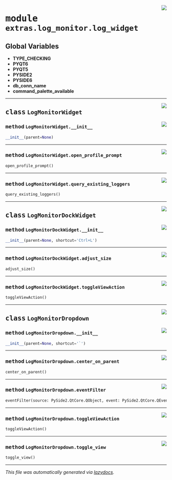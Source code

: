 <!-- markdownlint-disable -->

<a href="..\..\qtstrap\extras\log_monitor\log_widget.py#L0"><img align="right" style="float:right;" src="https://img.shields.io/badge/-source-cccccc?style=flat-square"></a>

# <kbd>module</kbd> `extras.log_monitor.log_widget`




**Global Variables**
---------------
- **TYPE_CHECKING**
- **PYQT6**
- **PYQT5**
- **PYSIDE2**
- **PYSIDE6**
- **db_conn_name**
- **command_palette_available**


---

<a href="..\..\qtstrap\extras\log_monitor\log_widget.py#L16"><img align="right" style="float:right;" src="https://img.shields.io/badge/-source-cccccc?style=flat-square"></a>

## <kbd>class</kbd> `LogMonitorWidget`




<a href="..\..\qtstrap\extras\log_monitor\log_widget.py#L17"><img align="right" style="float:right;" src="https://img.shields.io/badge/-source-cccccc?style=flat-square"></a>

### <kbd>method</kbd> `LogMonitorWidget.__init__`

```python
__init__(parent=None)
```








---

<a href="..\..\qtstrap\extras\log_monitor\log_widget.py#L38"><img align="right" style="float:right;" src="https://img.shields.io/badge/-source-cccccc?style=flat-square"></a>

### <kbd>method</kbd> `LogMonitorWidget.open_profile_prompt`

```python
open_profile_prompt()
```





---

<a href="..\..\qtstrap\extras\log_monitor\log_widget.py#L50"><img align="right" style="float:right;" src="https://img.shields.io/badge/-source-cccccc?style=flat-square"></a>

### <kbd>method</kbd> `LogMonitorWidget.query_existing_loggers`

```python
query_existing_loggers()
```






---

<a href="..\..\qtstrap\extras\log_monitor\log_widget.py#L59"><img align="right" style="float:right;" src="https://img.shields.io/badge/-source-cccccc?style=flat-square"></a>

## <kbd>class</kbd> `LogMonitorDockWidget`




<a href="..\..\qtstrap\extras\log_monitor\log_widget.py#L60"><img align="right" style="float:right;" src="https://img.shields.io/badge/-source-cccccc?style=flat-square"></a>

### <kbd>method</kbd> `LogMonitorDockWidget.__init__`

```python
__init__(parent=None, shortcut='Ctrl+L')
```








---

<a href="..\..\qtstrap\extras\log_monitor\log_widget.py#L84"><img align="right" style="float:right;" src="https://img.shields.io/badge/-source-cccccc?style=flat-square"></a>

### <kbd>method</kbd> `LogMonitorDockWidget.adjust_size`

```python
adjust_size()
```





---

<a href="..\..\qtstrap\extras\log_monitor\log_widget.py#L88"><img align="right" style="float:right;" src="https://img.shields.io/badge/-source-cccccc?style=flat-square"></a>

### <kbd>method</kbd> `LogMonitorDockWidget.toggleViewAction`

```python
toggleViewAction()
```






---

<a href="..\..\qtstrap\extras\log_monitor\log_widget.py#L94"><img align="right" style="float:right;" src="https://img.shields.io/badge/-source-cccccc?style=flat-square"></a>

## <kbd>class</kbd> `LogMonitorDropdown`




<a href="..\..\qtstrap\extras\log_monitor\log_widget.py#L95"><img align="right" style="float:right;" src="https://img.shields.io/badge/-source-cccccc?style=flat-square"></a>

### <kbd>method</kbd> `LogMonitorDropdown.__init__`

```python
__init__(parent=None, shortcut='`')
```








---

<a href="..\..\qtstrap\extras\log_monitor\log_widget.py#L136"><img align="right" style="float:right;" src="https://img.shields.io/badge/-source-cccccc?style=flat-square"></a>

### <kbd>method</kbd> `LogMonitorDropdown.center_on_parent`

```python
center_on_parent()
```





---

<a href="..\..\qtstrap\extras\log_monitor\log_widget.py#L114"><img align="right" style="float:right;" src="https://img.shields.io/badge/-source-cccccc?style=flat-square"></a>

### <kbd>method</kbd> `LogMonitorDropdown.eventFilter`

```python
eventFilter(source: PySide2.QtCore.QObject, event: PySide2.QtCore.QEvent) → bool
```





---

<a href="..\..\qtstrap\extras\log_monitor\log_widget.py#L123"><img align="right" style="float:right;" src="https://img.shields.io/badge/-source-cccccc?style=flat-square"></a>

### <kbd>method</kbd> `LogMonitorDropdown.toggleViewAction`

```python
toggleViewAction()
```





---

<a href="..\..\qtstrap\extras\log_monitor\log_widget.py#L129"><img align="right" style="float:right;" src="https://img.shields.io/badge/-source-cccccc?style=flat-square"></a>

### <kbd>method</kbd> `LogMonitorDropdown.toggle_view`

```python
toggle_view()
```








---

_This file was automatically generated via [lazydocs](https://github.com/ml-tooling/lazydocs)._
